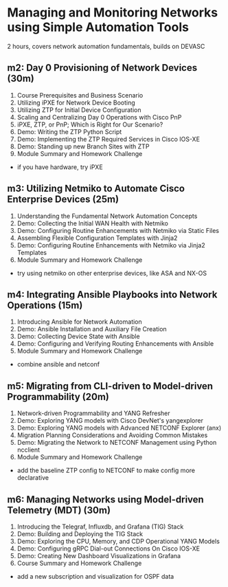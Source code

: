 # Managing and Monitoring Networks using Simple Automation Tools
2 hours, covers network automation fundamentals, builds on DEVASC

## m2: Day 0 Provisioning of Network Devices (30m)
1. Course Prerequisites and Business Scenario
2. Utilizing iPXE for Network Device Booting
3. Utilizing ZTP for Initial Device Configuration
4. Scaling and Centralizing Day 0 Operations with Cisco PnP
5. iPXE, ZTP, or PnP; Which is Right for Our Scenario?
6. Demo: Writing the ZTP Python Script
7. Demo: Implementing the ZTP Required Services in Cisco IOS-XE
8. Demo: Standing up new Branch Sites with ZTP
9. Module Summary and Homework Challenge
  - if you have hardware, try iPXE

## m3: Utilizing Netmiko to Automate Cisco Enterprise Devices (25m)
1. Understanding the Fundamental Network Automation Concepts
2. Demo: Collecting the Initial WAN Health with Netmiko
3. Demo: Configuring Routine Enhancements with Netmiko via Static Files
4. Assembling Flexible Configuration Templates with Jinja2
5. Demo: Configuring Routine Enhancements with Netmiko via Jinja2 Templates
6. Module Summary and Homework Challenge
  - try using netmiko on other enterprise devices, like ASA and NX-OS

## m4: Integrating Ansible Playbooks into Network Operations (15m)
1. Introducing Ansible for Network Automation
2. Demo: Ansible Installation and Auxiliary File Creation
3. Demo: Collecting Device State with Ansible
4. Demo: Configuring and Verifying Routing Enhancements with Ansible
5. Module Summary and Homework Challenge
  - combine ansible and netconf

## m5: Migrating from CLI-driven to Model-driven Programmability (20m)
1. Network-driven Programmability and YANG Refresher
2. Demo: Exploring YANG models with Cisco DevNet's yangexplorer
3. Demo: Exploring YANG models with Advanced NETCONF Explorer (anx)
4. Migration Planning Considerations and Avoiding Common Mistakes
5. Demo: Migrating the Network to NETCONF Management using Python ncclient
6. Module Summary and Homework Challenge
  - add the baseline ZTP config to NETCONF to make config more declarative

## m6: Managing Networks using Model-driven Telemetry (MDT) (30m)
1. Introducing the Telegraf, Influxdb, and Grafana (TIG) Stack
2. Demo: Building and Deploying the TIG Stack
3. Demo: Exploring the CPU, Memory, and CDP Operational YANG Models
4. Demo: Configuring gRPC Dial-out Connections On Cisco IOS-XE
5. Demo: Creating New Dashboard Visualizations in Grafana
6. Course Summary and Homework Challenge
  - add a new subscription and visualization for OSPF data
